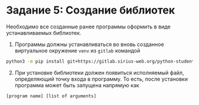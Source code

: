 # Задание 5: Создание библиотек

Необходимо все созданные ранее программы оформить в виде устанавливаемых библиотек.

1. Программы должны устанавливаться во вновь созданное виртуальное окружение `venv` из `gitlab` командой
```bash
python3 -m pip install git+https://gitlab.sirius-web.org/python-students-22/[project name].git
```
2. При установке библиотеки должен появиться исполняемый файл, определяющий точку входа в программу. То есть, после установки программа может быть запущена напрямую как
```
[program name] [list of arguments]
```
